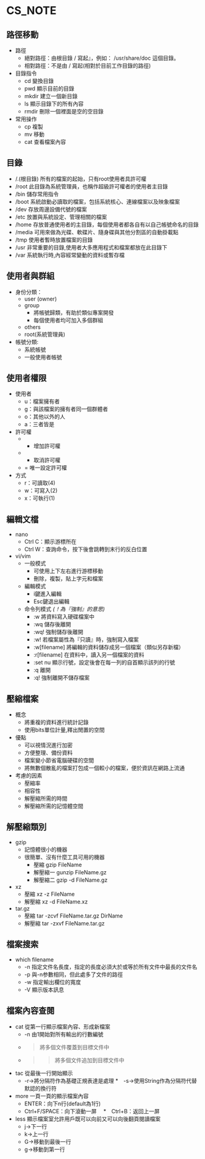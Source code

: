 # CS_NOTE
## 路徑移動  
* 路徑  
  * 絕對路徑：由根目錄 / 寫起』，例如： /usr/share/doc 這個目錄。  
  * 相對路徑：不是由 / 寫起(相對於目前工作目錄的路徑)  
* 目錄指令  
  * cd 變換目錄    
  * pwd 顯示目前的目錄   
  * mkdir 建立一個新目錄   
  * ls 顯示目錄下的所有內容   
  * rmdir 刪除一個裡面是空的空目錄   
* 常用操作
  * cp 複製  
  * mv 移動   
  * cat 查看檔案內容  

## 目錄
* /.(根目錄) 所有的檔案的起始，只有root使用者具許可權
* /root  此目錄為系統管理員，也稱作超級許可權者的使用者主目錄
* /bin  儲存常用指令
* /boot  系統啟動必讀取的檔案，包括系統核心、連線檔案以及映象檔案
* /dev  存放周邊設備代號的檔案
* /etc  放置與系統設定、管理相關的檔案
* /home  存放普通使用者的主目錄，每個使用者都各自有以自己帳號命名的目錄
* /media  可用來做為光碟、軟碟片、隨身碟與其他分割區的自動掛載點
* /tmp  使用者暫時放置檔案的目錄
* /usr  非常重要的目錄,使用者大多應用程式和檔案都放在此目錄下
* /var  系統執行時,內容經常變動的資料或暫存檔 
   
## 使用者與群組  
* 身份分類：
  * user (owner)
  * group		
    * 將帳號歸類，有助於類似專案開發  
    * 每個使用者均可加入多個群組  
  * others			
  * root(系統管理員)
* 帳號分類:  
  * 系統帳號
  * 一般使用者帳號  
 
## 使用者權限
* 使用者
  * u：檔案擁有者
  * g：與該檔案的擁有者同一個群體者
  * o：其他以外的人
  * a：三者皆是
* 許可權
  * +  增加許可權
  * -  取消許可權
  * =  唯一設定許可權
* 方式
  * r：可讀取(4)
  * w：可寫入(2)
  * x：可執行(1)  

## 編輯文檔
* nano
  * Ctrl C：顯示游標所在
  * Ctrl W：查詢命令，按下後會跳轉到末行的反白位置
* vi/vim
  * 一般模式  
    * 可使用上下左右進行游標移動  
    * 刪除，複製，貼上字元和檔案     
  * 編輯模式  
    * i鍵進入編輯 
    * Esc鍵退出編輯
  * 命令列模式 _(！為『強制』的意思)_
    * :w 將資料寫入硬碟檔案中
    * :wq 儲存後離開
    * :wq! 強制儲存後離開 
    * :w! 若檔案屬性為『只讀』時，強制寫入檔案
    * :w[filename] 將編輯的資料儲存成另一個檔案（類似另存新檔）
    * :r[filename] 在資料中，讀入另一個檔案的資料
    * :set nu 顯示行號，設定後會在每一列的自首顯示該列的行號
    * :q 離開
    * :q! 強制離開不儲存檔案  
    
## 壓縮檔案
* 概念
  * 將重複的資料進行統計記錄
  * 使用bits單位計量,釋出閒置的空間
* 優點
  * 可以視情況進行加密
  * 方便整理、備份資料
  * 檔案變小節省電腦硬碟的空間
  * 將無數個散亂的檔案打包成一個較小的檔案，便於資訊在網路上流通  
* 考慮的因素
  * 壓縮率
  * 相容性
  * 解壓縮所需的時間
  * 解壓縮所需的記憶體空間
  
## 解壓縮類別
* gzip
  * 記憶體很小的機器
  * 很簡單、沒有什麼工具可用的機器
    * 壓縮  gzip FileName
    * 解壓縮一  gunzip FileName.gz 
    * 解壓縮二  gzip -d FileName.gz
* xz
  * 壓縮  xz -z FileName
  * 解壓縮  xz -d FileName.xz
* tar.gz
  * 壓縮  tar -zcvf FileName.tar.gz DirName
  * 解壓縮  tar -zxvf FileName.tar.gz
  
## 檔案搜索
* which filename
  * -n  指定文件名長度，指定的長度必須大於或等於所有文件中最長的文件名
  * -p  與-n参數相同，但此處多了文件的路徑
  * -w  指定輸出欄位的寬度
  * -V  顯示版本訊息
## 檔案內容查閱
* cat  從第一行顯示檔案內容、形成新檔案
  * -n  由1開始對所有輸出的行數編號
  * >  將多個文件覆蓋到目標文件中
  * >>  將多個文件追加到目標文件中
* tac  從最後一行開始顯示
  * -r→將分隔符作為基礎正規表達是處理
  *　-s→使用String作為分隔符代替默認的換行符
* more 一頁一頁的顯示檔案內容
  * ENTER：向下n行(default為1行)
  * Ctrl+F/SPACE：向下滾動一屏
　*　Ctrl+B：返回上一屏
* less 顯示檔案室允許用戶既可以向前又可以向後翻頁閱讀檔案
  * j→下一行
  * k→上一行
  * G→移動到最後一行
  * g→移動到第一行
